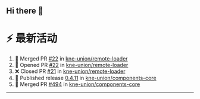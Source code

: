 ## Hi there 👋

<!--

**Here are some ideas to get you started:**

🙋‍♀️ A short introduction - what is your organization all about?
🌈 Contribution guidelines - how can the community get involved?
👩‍💻 Useful resources - where can the community find your docs? Is there anything else the community should know?
🍿 Fun facts - what does your team eat for breakfast?
🧙 Remember, you can do mighty things with the power of [Markdown](https://docs.github.com/github/writing-on-github/getting-started-with-writing-and-formatting-on-github/basic-writing-and-formatting-syntax)
-->


# ⚡ 最新活动

<!--START_SECTION:activity-->
1. 🎉 Merged PR [#22](https://github.com/kne-union/remote-loader/pull/22) in [kne-union/remote-loader](https://github.com/kne-union/remote-loader)
2. 💪 Opened PR [#22](https://github.com/kne-union/remote-loader/pull/22) in [kne-union/remote-loader](https://github.com/kne-union/remote-loader)
3. ❌ Closed PR [#21](https://github.com/kne-union/remote-loader/pull/21) in [kne-union/remote-loader](https://github.com/kne-union/remote-loader)
4. 🚀 Published release [0.4.11](https://github.com/kne-union/components-core/releases/tag/0.4.11) in [kne-union/components-core](https://github.com/kne-union/components-core)
5. 🎉 Merged PR [#494](https://github.com/kne-union/components-core/pull/494) in [kne-union/components-core](https://github.com/kne-union/components-core)
<!--END_SECTION:activity-->

---
